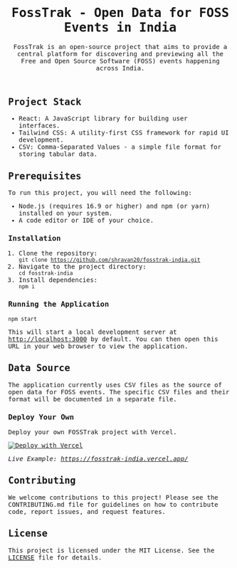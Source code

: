 <samp>
<header>
   <h1>FossTrak - Open Data for FOSS Events in India</h1>
   <p>FossTrak is an open-source project that aims to provide a central platform for discovering and previewing all
      the Free and Open Source Software (FOSS) events happening across India.
   </p>
</header>
<section>
   <h2>Project Stack</h2>
   <ul>
      <li>React: A JavaScript library for building user interfaces.</li>
      <li>Tailwind CSS: A utility-first CSS framework for rapid UI development.</li>
      <li>CSV: Comma-Separated Values - a simple file format for storing tabular data.</li>
   </ul>
</section>
<section>
   <h2>Prerequisites</h2>
   <p>To run this project, you will need the following:</p>
   <ul>
      <li>Node.js (requires 16.9 or higher) and npm (or yarn) installed on your system.</li>
      <li>A code editor or IDE of your choice.</li>
   </ul>
</section>
<section>
   <h3>Installation</h3>
   <ol>
      <li>Clone the repository:</li>
      <code>git clone <a href="https://github.com/shravan20/fosstrak-india.git">https://github.com/shravan20/fosstrak-india.git</a></code>
      <li>Navigate to the project directory:</li>
      <code>cd fosstrak-india</code>
      <li>Install dependencies:</li>
      <code>npm i</code>
   </ol>
</section>
<section>
   <h3>Running the Application</h3>
   <code>npm start</code>
   <p>This will start a local development server at <a href="http://localhost:3000">http://localhost:3000</a> by
      default. You can then open this URL in your web browser to view the application.
   </p>
</section>
<section>
   <h2>Data Source</h2>
   <p>The application currently uses CSV files as the source of open data for FOSS events. The specific CSV files and
      their format will be documented in a separate file.
   </p>
</section>
<section>
   <h3>Deploy Your Own</h3>
   <p>Deploy your own FOSSTrak project with Vercel.</p>
   <a href="https://vercel.com/new/clone?repository-url=https://github.com/shravan20/fosstrak-india/tree/main&template=create-react-app">
   <img src="https://vercel.com/button" alt="Deploy with Vercel">
   </a>
   <p><em>Live Example: <a href="https://fosstrak-india.vercel.app/">https://fosstrak-india.vercel.app/</a></em></p>
</section>
<footer>
   <h2>Contributing</h2>
   <p>We welcome contributions to this project! Please see the CONTRIBUTING.md file for guidelines on how to
      contribute code, report issues, and request features.
   </p>
   <h2>License</h2>
   <p>This project is licensed under the MIT License. See the <a href="./LICENSE.md">LICENSE</a> file for details.</p>
</footer>
<samp>
